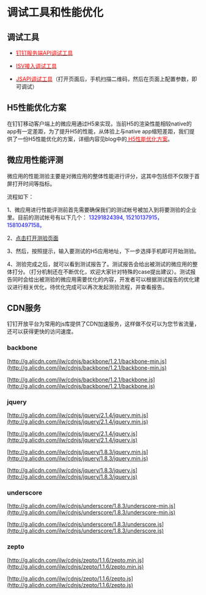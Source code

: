 # 调试工具和性能优化
## 调试工具
- [<font color=red >钉钉服务端API调试工具</font>](https://debug.dingtalk.com)

- [<font color=red >ISV接入调试工具</font>](https://debug.dingtalk.com/isv.html)

- [<font color=red >JSAPI调试工具</font>](http://wsdebug.dingtalk.com/)（打开页面后，手机扫描二维码，然后在页面上配置参数，即可调试）

## H5性能优化方案

在钉钉移动客户端上的微应用通过H5来实现，当前H5的渲染性能相较native的app有一定差距，为了提升H5的性能，从体验上与native app缩短差距，我们提供了一份H5性能优化的方案，详细内容见blog中的[<font color=red> H5性能优化方案</font>](http://ddtalk.github.io/blog/2015/09/07/dingding-first/)。

## 微应用性能评测

微应用的性能测验主要是对微应用的整体性能进行评分，这其中包括但不仅限于首屏打开时间等指标。<br>

流程如下：<br>

1、微应用进行性能评测前首先需要确保我们的测试帐号被加入到将要测验的企业里。目前的测试帐号有以下几个：<font color=blue > 13291824394, 15210137915，15810497158。 </font> <br>

2、<a href="http://mqc.aliyun.com/hfive.htm?from=dingtalk">点击打开测验页面</a> <br>

3、然后，按照提示，输入要测试的H5应用地址，下一步选择手机即可开始测验。<br>

4、测验完成之后，就可以看到测试报告了。测试报告会给出被测试的微应用的整体打分。（打分机制还在不断优化，欢迎大家针对特殊的case提出建议）。测试报告同时会给出被测验的微应用需要优化的内容，开发者可以根据测试报告的优化建议进行相关优化，待优化完成可以再次发起测验流程，并查看报告。<br>



## CDN服务

钉钉开放平台为常用的js库提供了CDN加速服务，这样做不仅可以为您节省流量，还可以获得更快的访问速度。

###  backbone

[http://g.alicdn.com/ilw/cdnjs/backbone/1.2.1/backbone-min.js](http://g.alicdn.com/ilw/cdnjs/backbone/1.2.1/backbone-min.js)

[http://g.alicdn.com/ilw/cdnjs/backbone/1.2.1/backbone.js](http://g.alicdn.com/ilw/cdnjs/backbone/1.2.1/backbone.js)
   
### jquery

[http://g.alicdn.com/ilw/cdnjs/jquery/2.1.4/jquery.min.js](http://g.alicdn.com/ilw/cdnjs/jquery/2.1.4/jquery.min.js)

[http://g.alicdn.com/ilw/cdnjs/jquery/2.1.4/jquery.js](http://g.alicdn.com/ilw/cdnjs/jquery/2.1.4/jquery.js)

[http://g.alicdn.com/ilw/cdnjs/jquery/1.8.3/jquery.min.js](http://g.alicdn.com/ilw/cdnjs/jquery/1.8.3/jquery.min.js)

[http://g.alicdn.com/ilw/cdnjs/jquery/1.8.3/jquery.js](http://g.alicdn.com/ilw/cdnjs/jquery/1.8.3/jquery.js)

### underscore

[http://g.alicdn.com/ilw/cdnjs/underscore/1.8.3/underscore-min.js](http://g.alicdn.com/ilw/cdnjs/underscore/1.8.3/underscore-min.js)

[http://g.alicdn.com/ilw/cdnjs/underscore/1.8.3/underscore.js](http://g.alicdn.com/ilw/cdnjs/underscore/1.8.3/underscore.js)

### zepto

[http://g.alicdn.com/ilw/cdnjs/zepto/1.1.6/zepto.min.js](http://g.alicdn.com/ilw/cdnjs/zepto/1.1.6/zepto.min.js)

[http://g.alicdn.com/ilw/cdnjs/zepto/1.1.6/zepto.js](http://g.alicdn.com/ilw/cdnjs/zepto/1.1.6/zepto.js)